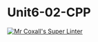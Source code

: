 # Unit6-02-CPP
[![Mr Coxall's Super Linter](https://github.com/ICS3U-C-Programming-Remy-S/Unit6-02-CPP>/workflows/Mr%20Coxall's%20Super%20Linter/badge.svg)](https://github.com/ICS3U-C-Programming-Remy-S/Unit6-02-CPP/actions/)

